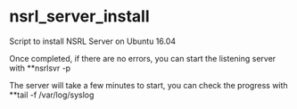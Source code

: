 # nsrl_server_install
Script to install NSRL Server on Ubuntu 16.04

Once completed, if there are no errors, you can start the listening server with **nsrlsvr -p <port>
  
The server will take a few minutes to start, you can check the progress with **tail -f /var/log/syslog
